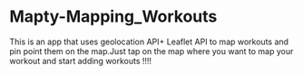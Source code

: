 # Mapty-Mapping_Workouts
This is an app that uses geolocation API+ Leaflet API to map workouts and pin point them on the map.Just tap on the map where you want to map your workout and start adding workouts !!!!

